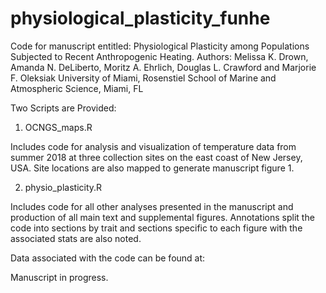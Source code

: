 # physiological_plasticity_funhe
Code for manuscript entitled: Physiological Plasticity among Populations Subjected to Recent Anthropogenic Heating.
Authors: Melissa K. Drown, Amanda N. DeLiberto, Moritz A. Ehrlich, Douglas L. Crawford and Marjorie F. Oleksiak
University of Miami, Rosenstiel School of Marine and Atmospheric Science, Miami, FL

Two Scripts are Provided:

1. OCNGS_maps.R 

Includes code for analysis and visualization of temperature data from summer 2018 at three collection sites on the east coast of New Jersey, USA. Site locations are also mapped to generate manuscript figure 1.

2. physio_plasticity.R

Includes code for all other analyses presented in the manuscript and production of all main text and supplemental figures. Annotations split the code into sections by trait and sections specific to each figure with the associated stats are also noted. 

Data associated with the code can be found at:

Manuscript in progress.
